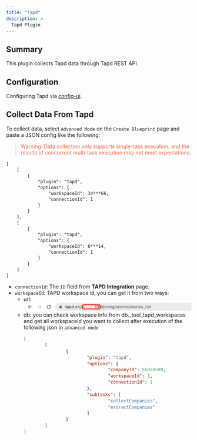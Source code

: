 ```yaml
---
title: "Tapd"
description: >
  Tapd Plugin
---
```


## Summary

This plugin collects Tapd data through Tapd REST API. 

## Configuration
Configuring Tapd via [config-ui](/UserManuals/ConfigUI/Tapd.md).

## Collect Data From Tapd

To collect data, select `Advanced Mode` on the `Create Blueprint` page and paste a JSON config like the following:

> <font color="#ED6A45">Warning: Data collection only supports single-task execution, and the results of concurrent multi-task execution may not meet expectations.</font>

```
[
    [
        {
            "plugin": "tapd",
            "options": {
                "workspaceId": 34***66,
                "connectionId": 1
            }
        }
    ],
    [
        {
            "plugin": "tapd",
            "options": {
                "workspaceId": 6***14,
                "connectionId": 1
            }
        }
    ]
]
```

- `connectionId`: The `ID` field from **TAPD Integration** page.
- `workspaceId`: TAPD workspace id, you can get it from two ways: 
  - url: ![tapd-workspace-id](../../static/img/ConfigUI/tapd-find-workspace-id.png) 
  - db: you can check workspace info from db._tool_tapd_workspaces and get all workspaceId you want to collect after execution of the following json in `advanced mode` 
    ```json
    [
            [
                    {
                            "plugin": "tapd",
                            "options": {
                                    "companyId": 55850509,
                                    "workspaceId": 1,
                                    "connectionId": 1
                            },
                            "subtasks": [
                                    "collectCompanies",
                                    "extractCompanies"
                            ]
                    }
            ]
    ]
    ```

